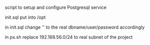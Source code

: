 script to setup and configure Postgresql service

init.sql put into /opt

in init.sql change '' to the real dbname/user/password accordingly

in ps.sh replace 192.168.56.0/24 to real subnet of the project
